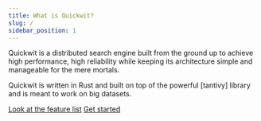 ```yaml
---
title: What is Quickwit?
slug: /
sidebar_position: 1
---
```


Quickwit is a distributed search engine built from the ground up to achieve high performance, high reliability while keeping its architecture simple and manageable for the mere mortals.

Quickwit is written in Rust and built on top of the powerful [tantivy] library and is meant to work on big datasets.

[Look at the feature list](overview/features.md)
[Get started](getting-started/quickstart.md)
